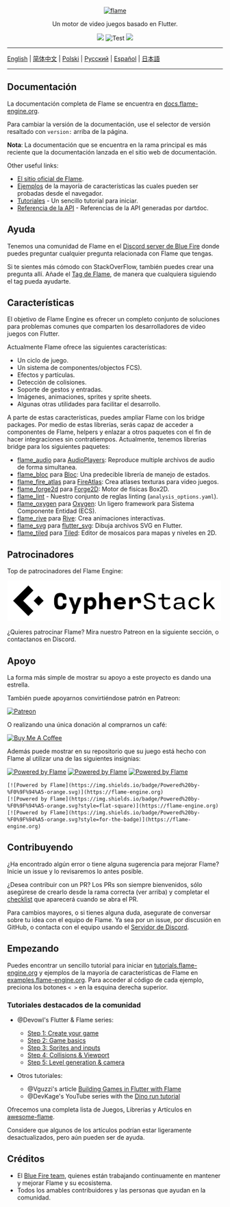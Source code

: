 <p align="center">
  <a href="https://flame-engine.org">
    <img alt="flame" width="200px" src="https://user-images.githubusercontent.com/6718144/101553774-3bc7b000-39ad-11eb-8a6a-de2daa31bd64.png">
  </a>
</p>

<p align="center">
Un motor de video juegos basado en Flutter.
</p>

<p align="center">
  <a title="Pub" href="https://pub.dev/packages/flame" ><img src="https://img.shields.io/pub/v/flame.svg?style=popout" /></a>
  <img src="https://github.com/flame-engine/flame/workflows/cicd/badge.svg?branch=main&event=push" alt="Test" />
  <a title="Discord" href="https://discord.gg/pxrBmy4" ><img src="https://img.shields.io/discord/509714518008528896.svg" /></a>
</p>

---

[English](/README.md) | [简体中文](/i18n/README-ZH.md) | [Polski](/i18n/README-PL.md) | [Русский](/i18n/README-RU.md) | [Español](/i18n/README-ES.md) | [日本語](/i18n/README-JA.md)

---


## Documentación

La documentación completa de Flame se encuentra en
[docs.flame-engine.org](https://docs.flame-engine.org/).

Para cambiar la versión de la documentación, use el selector de versión resaltado con `version:` arriba de la página.

**Nota**: La documentación que se encuentra en la rama principal es más reciente que la documentación lanzada en el sitio web de documentación.

Other useful links:
 - [El sitio oficial de Flame](https://flame-engine.org/).
 - [Ejemplos](https://examples.flame-engine.org/) de la mayoría de características las cuales pueden ser probadas desde el navegador.
 - [Tutoriales](https://tutorials.flame-engine.org/) - Un sencillo tutorial para iniciar.
 - [Referencia de la API](https://pub.dev/documentation/flame/latest/) - Referencias de la API generadas por dartdoc.


## Ayuda

Tenemos una comunidad de Flame en el [Discord server de Blue Fire](https://discord.gg/5unKpdQD78) donde puedes preguntar cualquier pregunta relacionada con Flame que tengas.

Si te sientes más cómodo con StackOverFlow, también puedes crear una pregunta allí. Añade el
[Tag de Flame](https://stackoverflow.com/questions/tagged/flame), de manera que cualquiera siguiendo el tag pueda ayudarte.

## Características

El objetivo de Flame Engine es ofrecer un completo conjunto de soluciones para problemas comunes que comparten los desarrolladores de video juegos con Flutter.

Actualmente Flame ofrece las siguientes características:

 - Un ciclo de juego.
 - Un sistema de componentes/objectos FCS).
 - Efectos y partículas.
 - Detección de colisiones.
 - Soporte de gestos y entradas.
 - Imágenes, animaciones, sprites y sprite sheets.
 - Algunas otras utilidades para facilitar el desarrollo.

A parte de estas características, puedes ampliar Flame con los bridge packages.
Por medio de estas librerías, serás capaz de acceder a componentes de Flame, helpers y enlazar a otros paquetes con el fin de hacer integraciones sin contratiempos. Actualmente, tenemos librerías bridge para los siguientes paquetes:

- [flame_audio](https://github.com/flame-engine/flame/tree/main/packages/flame_audio) para
  [AudioPlayers](https://github.com/bluefireteam/audioplayers): Reproduce multiple archivos de audio de forma simultanea.
- [flame_bloc](https://github.com/flame-engine/flame/tree/main/packages/flame_bloc) para
  [Bloc](https://github.com/felangel/bloc): Una predecible librería de manejo de estados.
- [flame_fire_atlas](https://github.com/flame-engine/flame/tree/main/packages/flame_fire_atlas) para
  [FireAtlas](https://github.com/flame-engine/fire-atlas): Crea atlases texturas para video juegos.
- [flame_forge2d](https://github.com/flame-engine/flame/tree/main/packages/flame_forge2d) para
  [Forge2D](https://github.com/flame-engine/forge2d): Motor de fisicas Box2D.
- [flame_lint](https://github.com/flame-engine/flame/tree/main/packages/flame_lint) -
  Nuestro conjunto de reglas linting (`analysis_options.yaml`).
- [flame_oxygen](https://github.com/flame-engine/flame/tree/main/packages/flame_oxygen) para
  [Oxygen](https://github.com/flame-engine/oxygen): Un ligero framework para Sistema Componente Entidad (ECS).
- [flame_rive](https://github.com/flame-engine/flame/tree/main/packages/flame_rive) para
  [Rive](https://rive.app/): Crea animaciones interactivas.
- [flame_svg](https://github.com/flame-engine/flame/tree/main/packages/flame_svg) para
  [flutter_svg](https://github.com/dnfield/flutter_svg): Dibuja archivos SVG en Flutter.
- [flame_tiled](https://github.com/flame-engine/flame/tree/main/packages/flame_tiled) para
  [Tiled](https://www.mapeditor.org/): Editor de mosaicos para  mapas y niveles en 2D.


## Patrocinadores

Top de patrocinadores del Flame Engine:

[![Cypher Stack](/media/logo_cypherstack.png)](https://cypherstack.com/)

¿Quieres patrocinar Flame? Mira nuestro Patreon en la siguiente sección, o contactanos en Discord. 


## Apoyo

La forma más simple de mostrar su apoyo a este proyecto es dando una estrella.

También puede apoyarnos convirtiéndose patrón en Patreon:

[![Patreon](https://c5.patreon.com/external/logo/become_a_patron_button.png)](https://www.patreon.com/bluefireoss)

O realizando una única donación al comprarnos un café:

[![Buy Me A Coffee](https://user-images.githubusercontent.com/835641/60540201-fcd7fa00-9ce4-11e9-87ec-1e98568e9f58.png)](https://www.buymeacoffee.com/bluefire)

Además puede mostrar en su repositorio que su juego está hecho con Flame al utilizar una de las siguientes insignias:

[![Powered by Flame](https://img.shields.io/badge/Powered%20by-%F0%9F%94%A5-orange.svg)](https://flame-engine.org)
[![Powered by Flame](https://img.shields.io/badge/Powered%20by-%F0%9F%94%A5-orange.svg?style=flat-square)](https://flame-engine.org)
[![Powered by Flame](https://img.shields.io/badge/Powered%20by-%F0%9F%94%A5-orange.svg?style=for-the-badge)](https://flame-engine.org)

```
[![Powered by Flame](https://img.shields.io/badge/Powered%20by-%F0%9F%94%A5-orange.svg)](https://flame-engine.org)
[![Powered by Flame](https://img.shields.io/badge/Powered%20by-%F0%9F%94%A5-orange.svg?style=flat-square)](https://flame-engine.org)
[![Powered by Flame](https://img.shields.io/badge/Powered%20by-%F0%9F%94%A5-orange.svg?style=for-the-badge)](https://flame-engine.org)
```

## Contribuyendo

¿Ha encontrado algún error o tiene alguna sugerencia para mejorar Flame? Inicie un issue y lo
revisaremos lo antes posible.

¿Desea contribuir con un PR? Los PRs son siempre bienvenidos, sólo asegúrese de crearlo desde la
rama correcta (ver arriba) y completar el [checklist](.github/pull_request_template.md) que aparecerá
cuando se abra el PR.

Para cambios mayores, o si tienes alguna duda, asegurate de conversar sobre tu idea con el equipo de Flame. Ya sea por un issue, por discusión en GitHub, o contacta con el equipo usando el
[Servidor de Discord](https://discord.gg/pxrBmy4).


## Empezando

Puedes encontrar un sencillo tutorial para iniciar en 
[tutorials.flame-engine.org](https://tutorials.flame-engine.org) y ejemplos de la mayoría de características de Flame en [examples.flame-engine.org](https://examples.flame-engine.org). Para acceder al código de cada ejemplo, preciona los botones `< >` en la esquina derecha superior.


### Tutoriales destacados de la comunidad

- @Devowl's Flutter & Flame series: 
  - [Step 1: Create your game](https://medium.com/flutter-community/flutter-flame-step-1-create-your-game-b3b6ee387d77)
  - [Step 2: Game basics](https://medium.com/flutter-community/flutter-flame-step-2-game-basics-48b4493424f3)
  - [Step 3: Sprites and inputs](https://blog.devowl.de/flutter-flame-step-3-sprites-and-inputs-7ca9cc7c8b91)
  - [Step 4: Collisions & Viewport](https://blog.devowl.de/flutter-flame-step-4-collisions-viewport-ff2da048e3a6)
  - [Step 5: Level generation & camera](https://blog.devowl.de/flutter-flame-step-5-level-generation-camera-62a060a286e3 )

- Otros tutoriales:
  - @Vguzzi's article [Building Games in Flutter with Flame](https://www.raywenderlich.com/27407121-building-games-in-flutter-with-flame-getting-started)
  - @DevKage's YouTube series with the [Dino run tutorial](https://www.youtube.com/playlist?list=PLiZZKL9HLmWOmQgYxWHuOHOWsUUlhCCOY)

Ofrecemos una completa lista de Juegos, Librerías y Artículos en
[awesome-flame](https://github.com/flame-engine/awesome-flame).

Considere que algunos de los artículos podrían estar ligeramente desactualizados, pero aún pueden ser de ayuda.


## Créditos

 - El [Blue Fire team](https://github.com/orgs/bluefireteam/people), quienes están trabajando
 continuamente en mantener y mejorar Flame y su ecosistema.
 - Todos los amables contribuidores y las personas que ayudan en la comunidad.
